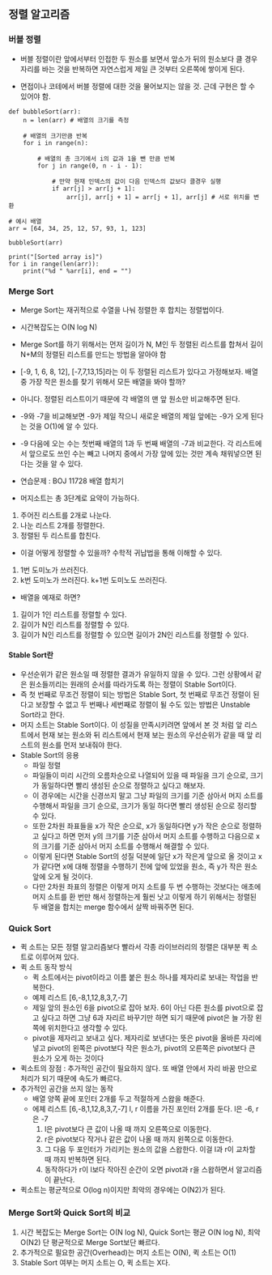 ## 정렬 알고리즘

### 버블 정렬

- 버블 정렬이란 앞에서부터 인접한 두 원소를 보면서 앞소가 뒤의 원소보다 클 경우 자리를 바는 것을 반복하면 자연스럽게 제일 큰 것부터 오른쪽에 쌓이게 된다.

- 면접이나 코테에서 버블 정렬에 대한 것을 물어보지는 않을 것. 근데 구현은 할 수 있어야 함.

```# 버블 정렬의 범용성을 높이기 위해 함수로 만듬
def bubbleSort(arr):
    n = len(arr) # 배열의 크기를 측정

    # 배열의 크기만큼 반복
    for i in range(n):

        # 배열의 총 크기에서 i의 값과 1을 뺀 만큼 반복
        for j in range(0, n - i - 1):

            # 만약 현재 인덱스의 값이 다음 인덱스의 값보다 클경우 실행
            if arr[j] > arr[j + 1]:
                arr[j], arr[j + 1] = arr[j + 1], arr[j] # 서로 위치를 변환

# 예시 배열
arr = [64, 34, 25, 12, 57, 93, 1, 123]

bubbleSort(arr)

print("[Sorted array is]")
for i in range(len(arr)):
    print("%d " %arr[i], end = "")
```

### Merge Sort

- Merge Sort는 재귀적으로 수열을 나눠 정렬한 후 합치는 정렬법이다.
- 시간복잡도는 O(N log N)
- Merge Sort를 하기 위해서는 먼저 길이가 N, M인 두 정렬된 리스트를 합쳐서 길이 N+M의 정렬된 리스트를 만드는 방법을 알아야 함
- [-9, 1, 6, 8, 12], [-7,7,13,15]라는 이 두 정렬된 리스트가 있다고 가정해보자. 배열 중 가장 작은 원소를 찾기 위해서 모든 배열을 봐야 할까?
- 아니다. 정렬된 리스트이기 때문에 각 배열의 맨 앞 원소만 비교해주면 된다.
- -9와 -7을 비교해보면 -9가 제일 작으니 새로운 배열의 제일 앞에는 -9가 오게 된다는 것을 O(1)에 알 수 있다.
- -9 다음에 오는 수는 첫번째 배열의 1과 두 번째 배열의 -7과 비교한다. 각 리스트에서 앞으로도 쓰인 수는 빼고 나머지 중에서 가장 앞에 있는 것만 계속 채워넣으면 된다는 것을 알 수 있다.
- 연습문제 : BOJ 11728 배열 합치기

- 머지소트는 총 3단계로 요약이 가능하다.

1. 주어진 리스트를 2개로 나눈다.
2. 나눈 리스트 2개를 정렬한다.
3. 정렬된 두 리스트를 합친다.

- 이걸 어떻게 정렬할 수 있을까? 수학적 귀납법을 통해 이해할 수 있다.

1. 1번 도미노가 쓰러진다.
2. k번 도미노가 쓰러진다. k+1번 도미노도 쓰러진다.

- 배열을 예재로 하면?

1. 길이가 1인 리스트를 정렬할 수 있다.
2. 길이가 N인 리스트를 정렬할 수 있다.
3. 길이가 N인 리스트를 정렬할 수 있으면 길이가 2N인 리스트를 정렬할 수 있다.

#### Stable Sort란

- 우선순위가 같은 원소일 때 정렬한 결과가 유일하지 않을 수 있다. 그런 상황에서 같은 원소들끼리는 원래의 순서를 따라가도록 하는 정렬이 Stable Sort이다.
- 즉 첫 번째로 무조건 정렬이 되는 방법은 Stable Sort, 첫 번째로 무조건 정렬이 된다고 보장할 수 없고 두 번째나 세번째로 정렬이 될 수도 있는 방법은 Unstable Sort라고 한다.
- 머지 소트는 Stable Sort이다. 이 성질을 만족시키려면 앞에서 본 것 처럼 앞 리스트에서 현재 보는 원소와 뒤 리스트에서 현재 보는 원소의 우선순위가 같을 때 앞 리스트의 원소를 먼저 보내줘야 한다.
- Stable Sort의 응용
  - 파일 정렬
  * 파일들이 미리 시간의 오름차순으로 나열되어 있을 때 파일을 크기 순으로, 크기가 동일하다면 빨리 생성된 순으로 정렬하고 싶다고 해보자.
  * 이 경우에는 시간을 신경쓰지 말고 그냥 파일의 크기를 기준 삼아서 머지 소트를 수행해서 파일을 크기 순으로, 크기가 동일 하다면 빨리 생성된 순으로 정리할 수 있다.
  * 또한 2차원 좌표들을 x가 작은 순으로, x가 동일하다면 y가 작은 순으로 정렬하고 싶다고 하면 먼저 y의 크기를 기준 삼아서 머지 소트를 수행하고 다음으로 x의 크기를 기준 삼아서 머지 소트를 수행해서 해결할 수 있다.
  * 이렇게 된다면 Stable Sort의 성질 덕분에 일단 x가 작은게 앞으로 올 것이고 x가 같다면 x에 대해 정렬을 수행하기 전에 앞에 있었을 원소, 즉 y가 작은 원소 앞에 오게 될 것이다.
  * 다만 2차원 좌표의 정렬은 이렇게 머지 소트를 두 번 수행하는 것보다는 애초에 머지 소트를 환 번만 해서 정렬하는게 훨씬 낫고 이렇게 하기 위해서는 정렬된 두 배열을 합치는 merge 함수에서 살짝 바꿔주면 된다.

### Quick Sort

- 퀵 소트는 모든 정렬 알고리즘보다 빨라서 각종 라이브러리의 정렬은 대부분 퀵 소트로 이루어져 있다.
- 퀵 소트 동작 방식
  - 퀵 소트에서는 pivot이라고 이름 붙은 원소 하나를 제자리로 보내는 작업을 반복한다.
  - 예제 리스트 [6,-8,1,12,8,3,7,-7]
  - 제일 앞의 원소인 6을 pivot으로 잡아 보자. 6이 아닌 다른 원소를 pivot으로 잡고 싶다고 하면 그냥 6과 자리르 바꾸기만 하면 되기 때문에 pivot은 늘 가장 왼쪽에 위치한다고 생각할 수 있다.
  - pivot을 제자리고 보내고 싶다. 제자리로 보낸다는 뜻은 pivot을 올바른 자리에 넣고 pivot의 왼쪽은 pivot보다 작은 원소가, pivot의 오른쪽은 pivot보다 큰 원소가 오게 하는 것이다
- 퀵소트의 장점 : 추가적인 공간이 필요하지 않다. 또 배열 안에서 자리 바꿈 만으로 처리가 되기 때문에 속도가 빠르다.
- 추가적인 공간을 쓰지 않는 동작
  - 배열 양쪽 끝에 포인터 2개를 두고 적절하게 스왑을 해준다.
  - 에졔 리스트 [6,-8,1,12,8,3,7,-7] l, r 이름을 가진 포인터 2개를 둔다. l은 -6, r은 -7
    1. l은 pivot보다 큰 값이 나올 때 까지 오른쪽으로 이동한다.
    2. r은 pivot보다 작거나 같은 값이 나올 때 까지 왼쪽으로 이동한다.
    3. 그 다음 두 포인터가 가리키는 원소의 값을 스왑한다. 이걸 l과 r이 교차할 때 까지 반복하면 된다.
    4. 동작하다가 r이 l보다 작아진 순간이 오면 pivot과 r을 스왑하면서 알고리즘이 끝난다.
- 퀵소트는 평균적으로 O(log n)이지만 최악의 경우에는 O(N2)가 된다.

### Merge Sort와 Quick Sort의 비교

1. 시간 복잡도는 Merge Sort는 O(N log N), Quick Sort는 평균 O(N log N), 최악 O(N2) 단 평균적으로 Merge Sort보단 빠르다.
2. 추가적으로 필요한 공간(Overhead)는 머지 소트는 O(N), 퀵 소트는 O(1)
3. Stable Sort 여부는 머지 소트는 O, 퀵 소트는 X다.
